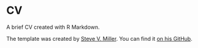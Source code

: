 # CV
A brief CV created with R Markdown.

The template was created by [Steve V. Miller](http://svmiller.com/blog/2016/03/svm-r-markdown-cv/).
You can find it [on his GitHub](https://github.com/svmiller/svm-r-markdown-templates).
